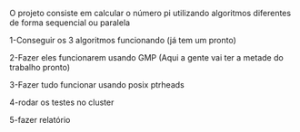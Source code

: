 O projeto consiste em calcular o número pi utilizando algoritmos diferentes de forma sequencial ou paralela

1-Conseguir os 3 algoritmos funcionando (já tem um pronto)

2-Fazer eles funcionarem usando GMP (Aqui a gente vai ter a metade do trabalho pronto)

3-Fazer tudo funcionar usando posix ptrheads

4-rodar os testes no cluster

5-fazer relatório



